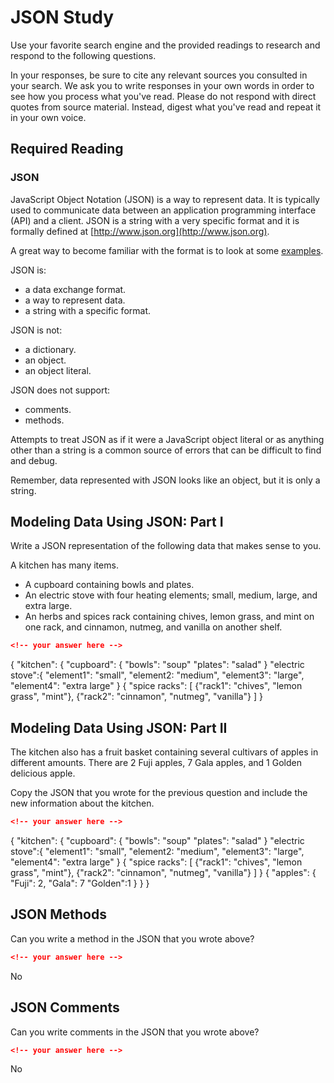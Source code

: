 # JSON Study

Use your favorite search engine and the provided readings to research and
respond to the following questions.

In your responses, be sure to cite any relevant sources you consulted in your
search. We ask you to write responses in your own words in order to see how you
process what you've read. Please do not respond with direct quotes from source
material. Instead, digest what you've read and repeat it in your own voice.

## Required Reading

### JSON

JavaScript Object Notation (JSON) is a way to represent data. It is typically used to communicate data
between an application programming interface (API) and a client. JSON is a string with a very specific format and it is formally defined at [http://www.json.org](http://www.json.org).

A great way to become familiar with the format is to look at some [examples](http://www.json.org/example.html).

JSON is:
-   a data exchange format.
-   a way to represent data.
-   a string with a specific format.

JSON is not:
-   a dictionary.
-   an object.
-   an object literal.

JSON does not support:
-   comments.
-   methods.

Attempts to treat JSON as if it were a JavaScript object literal or as anything
other than a string is a common source of errors that can be difficult to find
and debug.

Remember, data represented with JSON looks like an object, but it is only a
string.

## Modeling Data Using JSON: Part I

Write a JSON representation of the following data that makes sense to you.

A kitchen has many items.
-   A cupboard containing bowls and plates.
-   An electric stove with four heating elements; small, medium, large, and
    extra large.
-   An herbs and spices rack containing chives, lemon grass, and mint on one
    rack, and cinnamon, nutmeg, and vanilla on another shelf.

```json
<!-- your answer here -->
```
{
  "kitchen": {
    "cupboard": {
    "bowls": "soup"
    "plates": "salad"
    }
  "electric stove":{
  "element1": "small",
  "element2: "medium",
  "element3": "large",
  "element4": "extra large"
  }
  {
  "spice racks": [
  {"rack1": "chives", "lemon grass", "mint"},
  {"rack2": "cinnamon", "nutmeg", "vanilla"}
  ]
}
## Modeling Data Using JSON: Part II

The kitchen also has a fruit basket containing several cultivars of apples in
different amounts. There are 2 Fuji apples, 7 Gala apples, and 1 Golden
delicious apple.

Copy the JSON that you wrote for the previous question and include the new information about the kitchen.

```json
<!-- your answer here -->
```
{
  "kitchen": {
    "cupboard": {
    "bowls": "soup"
    "plates": "salad"
    }
  "electric stove":{
  "element1": "small",
  "element2: "medium",
  "element3": "large",
  "element4": "extra large"
  }
  {
  "spice racks": [
  {"rack1": "chives", "lemon grass", "mint"},
  {"rack2": "cinnamon", "nutmeg", "vanilla"}
  ]
  }
  {
  "apples": {
  "Fuji": 2,
  "Gala": 7
  "Golden":1
  }
  }
}

## JSON Methods

Can you write a method in the JSON that you wrote above?

```json
<!-- your answer here -->
```
No
## JSON Comments

Can you write comments in the JSON that you wrote above?

```json
<!-- your answer here -->
```
No

